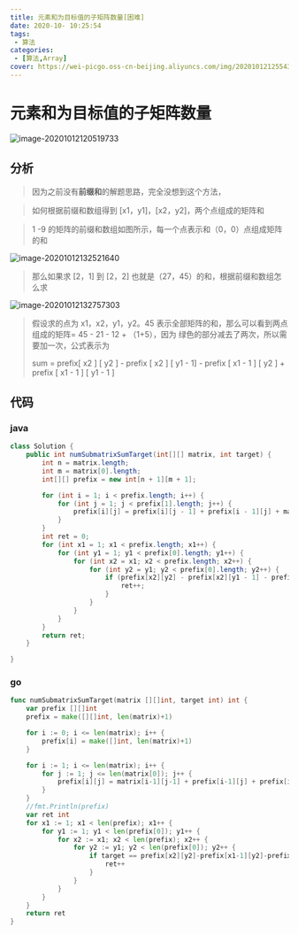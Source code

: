 ```yaml
---
title: 元素和为目标值的子矩阵数量[困难]
date: 2020-10- 10:25:54
tags: 
 - 算法
categories: 
 - [算法,Array]
cover: https://wei-picgo.oss-cn-beijing.aliyuncs.com/img/20201012125543.png
---
```

# 元素和为目标值的子矩阵数量

![image-20201012120519733](https://wei-picgo.oss-cn-beijing.aliyuncs.com/img/20201012125543.png)



## 分析

> 因为之前没有**前缀和**的解题思路，完全没想到这个方法，

> 如何根据前缀和数组得到 [x1，y1]，[x2，y2]，两个点组成的矩阵和

> 1 -9 的矩阵的前缀和数组如图所示，每一个点表示和（0，0）点组成矩阵的和



![image-20201012132521640](https://wei-picgo.oss-cn-beijing.aliyuncs.com/img/20201012132524.png)

> 那么如果求 [2，1] 到 [2，2] 也就是（27，45）的和，根据前缀和数组怎么求

![image-20201012132757303](https://wei-picgo.oss-cn-beijing.aliyuncs.com/img/20201012132800.png)

> 假设求的点为 x1，x2，y1，y2。45 表示全部矩阵的和，那么可以看到两点组成的矩阵= 45 - 21 - 12 + （1+5），因为 绿色的部分减去了两次，所以需要加一次，公式表示为
>
> sum = prefix[ x2 ] [ y2 ] - prefix [ x2 ] [ y1 - 1] - prefix [ x1 - 1 ] [ y2 ] + prefix [ x1 - 1 ] [ y1 - 1 ]

## 代码

### java

```java
class Solution {
    public int numSubmatrixSumTarget(int[][] matrix, int target) {
        int n = matrix.length;
        int m = matrix[0].length;
        int[][] prefix = new int[n + 1][m + 1];

        for (int i = 1; i < prefix.length; i++) {
            for (int j = 1; j < prefix[1].length; j++) {
                prefix[i][j] = prefix[i][j - 1] + prefix[i - 1][j] + matrix[i - 1][j - 1] - prefix[i - 1][j - 1];
            }
        }
        int ret = 0;
        for (int x1 = 1; x1 < prefix.length; x1++) {
            for (int y1 = 1; y1 < prefix[0].length; y1++) {
                for (int x2 = x1; x2 < prefix.length; x2++) {
                    for (int y2 = y1; y2 < prefix[0].length; y2++) {
                        if (prefix[x2][y2] - prefix[x2][y1 - 1] - prefix[x1 - 1][y2] + prefix[x1 - 1][y1 - 1] == target) {
                            ret++;
                        }
                    }
                }
            }
        }
        return ret;
    }

}
```

### go

```go
func numSubmatrixSumTarget(matrix [][]int, target int) int {
	var prefix [][]int
	prefix = make([][]int, len(matrix)+1)

	for i := 0; i <= len(matrix); i++ {
		prefix[i] = make([]int, len(matrix)+1)
	}

	for i := 1; i <= len(matrix); i++ {
		for j := 1; j <= len(matrix[0]); j++ {
			prefix[i][j] = matrix[i-1][j-1] + prefix[i-1][j] + prefix[i][j-1] - prefix[i-1][j-1]
		}
	}
	//fmt.Println(prefix)
	var ret int
	for x1 := 1; x1 < len(prefix); x1++ {
		for y1 := 1; y1 < len(prefix[0]); y1++ {
			for x2 := x1; x2 < len(prefix); x2++ {
				for y2 := y1; y2 < len(prefix[0]); y2++ {
					if target == prefix[x2][y2]-prefix[x1-1][y2]-prefix[x2][y1-1]+prefix[x1-1][y1-1] {
						ret++
					}
				}
			}
		}
	}
	return ret
}

```

